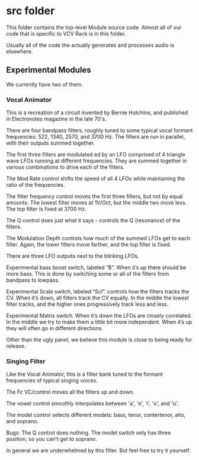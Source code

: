 # src folder
This folder contains the top-level Module source code. Almost all of our code that is specific to VCV Rack is in this folder.

Usually all of the code the actually generates and processes audio is elsewhere.
## Experimental Modules
We currently have two of them.
### Vocal Animator
This is a recreation of a circuit invented by Bernie Hutchins, and published in Electronotes magazine in the late 70's.

There are four bandpass filters, roughly tuned to some typical vocal formant frequencies: 522, 1340, 2570, and 3700 Hz. The filters are run in parallel, with their outputs summed together.

The first three filters are modulated ed by an LFO comprised of 4 triangle wave LFOs running at different frequencies. They are summed together in various combinations to drive each of the filters.

The Mod Rate control shifts the speed of all 4 LFOs while maintaining the ratio of the frequencies.

The filter frequency control moves the first three filters, but not by equal amounts. The lowest filter moves at 1V/Oct, but the middle two move less. The top filter is fixed at 3700 Hz.

The Q control does just what it says - controls the Q (resonance) of the filters.

The Modulation Depth controls how much of the summed LFOs get to each filter. Again, the lower filters move farther, and the top filter is fixed.

There are three LFO outputs next to the blinking LFOs. 

Experimental bass boost switch, labeled “B”. When it’s up there should be more bass. This is done by switching some or all of the filters from bandpass to lowpass.

Experimental Scale switch, labeled “Scl”. controls how the filters tracks the CV. When it’s down, all filters track the CV equally. In the middle the lowest filter tracks, and the higher ones progressively track less and less.

Experimental Matrix switch. When it’s down the LFOs are closely correlated. In the middle we try to make them a little bit more independent. When it’s up they will often go in different directions.

Other than the ugly panel, we believe this module is close to being ready for release.
### Singing Filter
Like the Vocal Animator, this is a filter bank tuned to the formant frequencies of typical singing voices.

The Fc VC/control moves all the filters up and down.

The vowel control smoothly interpolates between 'a', 'e', 'i', 'o', and 'u'.

The model control selects different models: bass, tenor, contertenor, alto, and soprano.

Bugs: The Q control does nothing. The model switch only has three position, so you can't get to soprano.

In general we are underwhelmed by this filter. But feel free to try it yourself.
